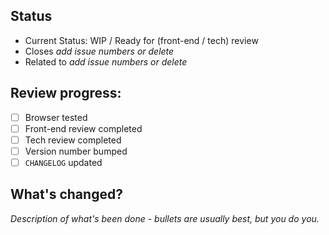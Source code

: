 ## Status

* Current Status: WIP / Ready for (front-end / tech) review
* Closes *add issue numbers or delete*
* Related to *add issue numbers or delete*

## Review progress:

- [ ] Browser tested
- [ ] Front-end review completed
- [ ] Tech review completed
- [ ] Version number bumped
- [ ] `CHANGELOG` updated

## What's changed?

*Description of what's been done - bullets are usually best, but you do you.*
